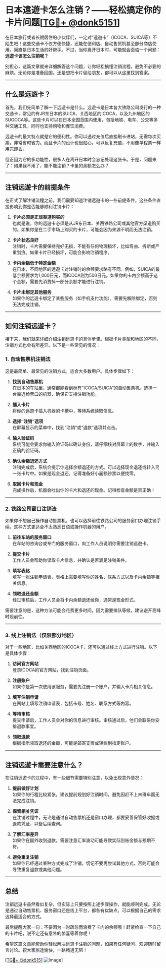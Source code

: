 # 日本遠遊卡怎么注销？——轻松搞定你的卡片问题[[TG💪+ @donk5151](https://t.me/s/donk5151)]

在日本旅行或者长期居住的小伙伴们，一定对“遠遊卡”（ICOCA、SUICA等）不陌生吧！这些交通卡不仅方便快捷，还能在便利店、自动售货机甚至部分商店使用，简直是日本生活的好帮手。不过，当你离开日本时，可能就会面临一个问题：**远遊卡该怎么注销呢？**

别担心，这篇文章就来详细解答这个问题，让你轻松搞懂注销流程，避免不必要的麻烦。无论你是准备回国，还是想把卡片留给朋友，都可以从这里找到答案。

---

## 什么是远遊卡？

首先，我们先简单了解一下远遊卡是什么。远遊卡是日本各大铁路公司发行的一种交通卡，常见的有JR东日本的SUICA、关西地区的ICOCA，以及九州地区的SUGOCA等。这些卡片可以在日本全国范围内使用，包括地铁、电车、公交等多种交通工具，同时也支持购物和餐饮消费。

远遊卡的最大特点就是它的便利性。你可以通过充值后直接刷卡进站，无需每次买票，非常省时省力。而且卡片的设计也很贴心，可以反复充值，不用像单程票一样用完即丢。

但正因为它的多功能性，很多人在离开日本时会忘记处理这张卡。于是，问题来了：如果我不用了，能不能注销？卡里的余额怎么办？

---

## 注销远遊卡的前提条件

在正式了解注销流程之前，我们需要知道注销远遊卡的一些前提条件。这些条件直接影响到你是否能够顺利注销卡片：

1. **卡片必须是正规渠道购买的**  
   也就是说，你的远遊卡必须是从JR东日本、关西铁路公司或其他官方渠道购买的。如果你是在二手市场上购买的卡片，可能会因为来源不明而无法注销。

2. **卡片状态良好**  
   注销时，卡片需要保持完好无损，不能有任何物理损坏，比如弯曲、折断或严重划痕。如果卡片已经损坏，可能会影响注销程序。

3. **卡内余额低于特定金额**  
   在日本，不同地区的远遊卡对注销时的余额要求略有不同。例如，SUICA的最低余额要求为1,000日元，而ICOCA则为500日元。如果你的卡内余额高于这个金额，需要先消费掉一部分余额才能进行注销。

4. **卡片未绑定其他服务**  
   如果你的远遊卡绑定了某些服务（如手机支付功能），需要先解除绑定，否则无法完成注销。

---

## 如何注销远遊卡？

接下来，我们就来详细介绍注销远遊卡的具体步骤。根据卡片类型和地区的不同，注销方式也会有所差异。以下是一些常见的情况：

### 1. 自动售票机注销法

这是最简单、最常见的注销方式，适合大多数用户。具体步骤如下：

1. **找到自动售票机**  
   在日本的车站里，通常都能看到标有“ICOCA/SUICA”的自动售票机。选择一台靠近检票口的机器，确保它支持注销功能。

2. **插入卡片**  
   将你的远遊卡插入机器的卡槽中，等待系统读取信息。

3. **选择“注销”选项**  
   在屏幕显示的菜单中，找到“注销”或“退款”选项并点击。

4. **输入验证码**  
   系统可能会要求你输入验证码以确认身份，请仔细核对屏幕上的数字，并输入正确的验证码。

5. **确认余额退还方式**  
   注销完成后，系统会提示你选择余额退还的方式。可以选择现金退还或转入另一张卡片中。如果是现金退还，记得准备好小面额钞票以便找零。

6. **取回卡片和现金**  
   完成操作后，机器会吐出你的卡片和退还的现金。记得检查金额是否正确！

---

### 2. 铁路公司窗口注销法

如果你不想自己操作自动售票机，也可以选择前往铁路公司的服务窗口办理注销手续。这种方式更适合不太熟悉日语或操作机器的用户。

1. **前往车站的服务窗口**  
   在车站的咨询台或专门的服务窗口，向工作人员说明你需要注销远遊卡。

2. **提交卡片**  
   工作人员会帮助你读取卡片信息，并确认是否满足注销条件。

3. **填写表格**  
   填写一张注销申请表，表格上需要填写你的姓名、联系方式以及卡内余额等相关信息。

4. **领取退还金额**  
   经过审核后，工作人员会将卡内余额退还给你，通常是现金形式。

需要注意的是，这种方法可能会花费更多时间，因为需要排队等候，建议避开高峰时段前往。

---

### 3. 线上注销法（仅限部分地区）

对于一些地区，比如关西地区的ICOCA卡，还可以通过线上方式进行注销。以下是具体步骤：

1. **访问官方网站**  
   登录ICOCA的官方网站，找到注销页面。

2. **注册账户**  
   如果你是第一次使用该服务，需要先注册一个账户，并输入卡片相关信息。

3. **填写注销申请**  
   在网站上填写注销申请表，包括卡号、姓名、联系方式等内容。

4. **等待审核**  
   提交申请后，工作人员会对你的信息进行审核。审核通过后，他们会联系你安排退款事宜。

5. **领取退款**  
   根据指示领取退还的金额，可能是邮寄支票或转账到指定账户。

---

## 注销远遊卡需要注意什么？

在注销远遊卡的过程中，有一些细节需要特别注意，以免出现意外情况：

1. **提前做好计划**  
   如果你的行程比较紧张，建议提前规划好注销时间，避免因赶不上末班车而无法完成注销。

2. **保留相关凭证**  
   在注销过程中，无论是通过自动售票机还是窗口办理，都要妥善保管好收据或退款凭证，以备后续查询。

3. **了解汇率差异**  
   如果你在国外收到退款，需要注意汇率波动可能导致实际到账金额与预期不符。

4. **避免重复注销**  
   如果你已经通过某种方式完成了注销，切记不要再尝试其他方式，否则可能会导致重复退款或其他问题。

---

## 总结

注销远遊卡虽然看似复杂，但实际上只要按照上述步骤操作，就能顺利完成。无论是通过自动售票机、服务窗口还是线上平台，都各有优缺点，可以根据自己的需求选择最适合的方式。

最后提醒大家一句：不要因为一时疏忽而浪费了卡内的余额哦！赶紧检查一下自己的卡片吧，说不定还有意外的惊喜等着你呢！

希望这篇文章能帮助你轻松解决远遊卡注销的问题，如果有任何疑问，欢迎随时留言讨论。祝大家旅途愉快，一路畅通无阻！

[[TG💪+ @donk5151](https://t.me/s/donk5151) ![Image](https://i.postimg.cc/rwNCRYN7/Snipaste-2025-04-30-17-27-05.png)]